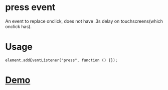 # press event

An event to replace onclick, does not have .3s delay on touchscreens(which onclick has).

# Usage
```
element.addEventListener("press", function () {});
```
# [Demo](http://samarthwiz.github.io/onpress/demo/)

